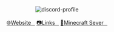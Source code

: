 
<div align="center">
<img herf="https://discord.com/users/466260717629079563" src="https://lanyard-profile-readme.vercel.app/api/466260717629079563" alt="discord-profile">  
<br>
<br>
<a href="https://oliminator.net/">🌐Website⠀</a>           
<a href="https://odkazy.oliminator.net/">📷Links⠀</a>            
<a href="https://lendmark.sk/">🌴Minecraft Sever⠀</a>            
</div>

